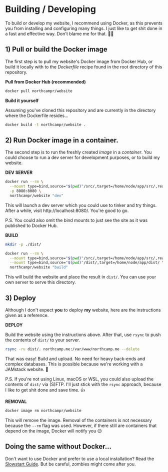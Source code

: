 # Building / Developing

To build or develop my website, I recommend using Docker, as this prevents you from installing and configuring many things. I just like to get shit done in a fast and effective way. Don't blame me for that. :man_shrugging:

## 1) Pull or build the Docker image

The first step is to pull my website's Docker image from Docker Hub, or build it locally with to the _Dockerfile_ recipe found in the root directory of this repository.

**Pull from Docker Hub (recommended)**

```sh
docker pull northcampr/website
```

**Build it yourself**

Assuming you've cloned this repository and are currently in the directory where the Dockerfile resides...

```sh
docker build -t northcampr/website .
```

## 2) Run Docker image in a container.

The second step is to run the freshly created _image_ in a _container_. You could choose to run a dev server for development purposes, or to build my website.

**DEV SERVER**


```sh
docker run --rm \
  --mount type=bind,source="$(pwd)"/src/,target=/home/node/app/src/,readonly \
  -p 8080:8080 \
  northcampr/website "dev"
```

This will launch a dev server which you could use to tinker and try things. After a while, visit http://localhost:8080/. You're good to go.

P.S. You could also omit the bind mounts to just see the site as it was published to Docker Hub.

**BUILD**

```sh
mkdir -p ./dist/
```

```sh
docker run --rm \
  --mount type=bind,source="$(pwd)"/src/,target=/home/node/app/src/,readonly \
  --mount type=bind,source="$(pwd)"/dist/,target=/home/node/app/dist/ \
  northcampr/website "build"
```

This will build the website and place the result in `dist/`. You can use your own server to serve this directory.

## 3) Deploy

Although I don't expect **you** to deploy **my** website, here are the instructions given as a reference.

**DEPLOY**

Build the website using the instructions above. After that, use `rsync` to push the contents of `dist/` to your server.

```sh
rsync -ru dist/. northcamp.me:/var/www/northcamp.me --delete
```

That was easy! Build and upload. No need for heavy back-ends and complex databases. This is possible because we're working with a JAMstack website. :tada:

P.S. If you're not using Linux, macOS or WSL, you could also upload the contents of `dist/` via (S)FTP. I'll just stick with the `rsync` approach, because I like to get shit done and save time. :+1:

**REMOVAL**

```sh
docker image rm northcampr/website
```

This will remove the image. Removal of the containers is not necessary because the `--rm` flag was used. However, if there still are containers that depend on the image, Docker will notify you :wink:

## Doing the same without Docker...

Don't want to use Docker and prefer to use a local installation? Read the [Slowstart Guide](./without-docker.md). But be careful, zombies might come after you.